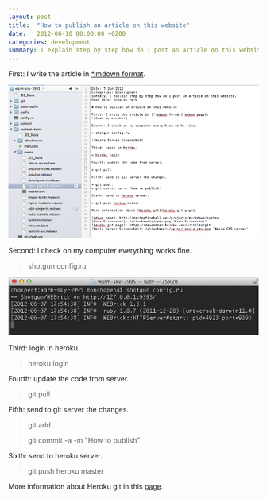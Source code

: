 ```yaml
---
layout: post
title:  "How to publish an article on this website"
date:   2012-06-10 00:00:00 +0200
categories: development
summary: I explain step by step how do I post an article on this website.
---
```


First: I write the article in [*.mdown format][mdown page]. 

![Coda Screenshot]

Second: I check on my computer everything works fine.

> shotgun config.ru

![Nesta Server Screenshot]

Third: login in heroku.

> heroku login

Fourth: update the code from server.

> git pull

Fifth: send to git server the changes.

> git add .

> git commit -a -m "How to publish"

Sixth: send to heroku server.

> git push heroku master

More information about Heroku git in this [page][heroku git page].

[mdown page]: http://daringfireball.net/projects/markdown/syntax
[Coda Screenshot]: /attachments/coda.png "Coda Screenshot"
[heroku git page]: https://devcenter.heroku.com/articles/git
[Nesta Server Screenshot]: /attachments/server_nesta_cms.png "Nesta CMS server"
